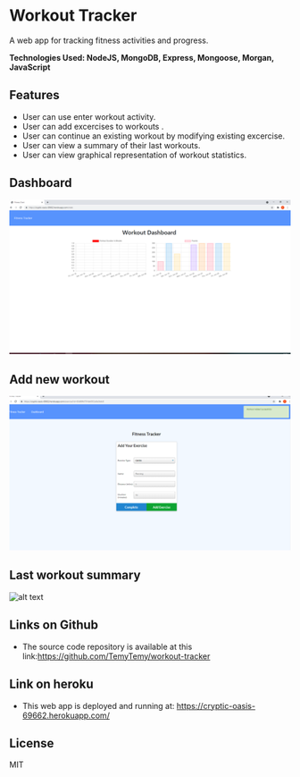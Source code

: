 # Workout Tracker
A web app for tracking fitness activities and progress.

**Technologies Used: NodeJS, MongoDB, Express, Mongoose, Morgan, JavaScript**

## Features

- User can use enter workout activity.
- User can add excercises to workouts .
- User can continue an existing workout by modifying existing excercise.
- User can view a summary of their last workouts.
- User can view graphical representation of workout statistics.


## Dashboard
 ![alt text](https://github.com/TemyTemy/workout-tracker/blob/main/Assets/dashboard.PNG)

## Add new workout
 ![alt text](https://github.com/TemyTemy/workout-tracker/blob/main/Assets/add-workout.PNG)

 ## Last workout summary
 ![alt text](https://github.com/TemyTemy/workout-tracker/blob/main/Assets/ast-workout.PNG)

## Links on Github

- The source code repository is available at this link:https://github.com/TemyTemy/workout-tracker

## Link on heroku
- This web app is deployed and running at: https://cryptic-oasis-69662.herokuapp.com/

## License
MIT